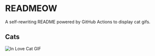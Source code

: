 # READMEOW

A self-rewriting README powered by GitHub Actions to display cat gifs.

## Cats

![In Love Cat GIF](https://media4.giphy.com/media/MDJ9IbxxvDUQM/200.gif?cid=9acd02daqd14bdbwz9g5j3ri9ugw8csqw7yqttrzivit7hc6&ep=v1_gifs_search&rid=200.gif&ct=g)

